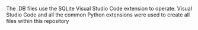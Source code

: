 The .DB files use the SQLite Visual Studio Code extension to operate.
Visual Studio Code and all the common Python extensions were used to create all files within this repository
